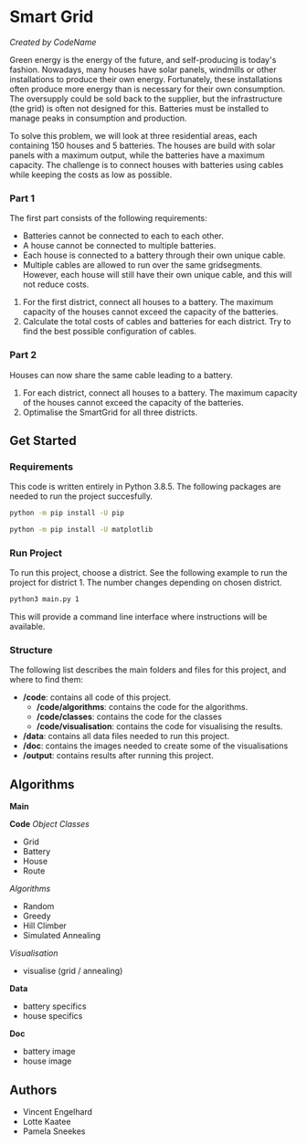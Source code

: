 # Smart Grid
*Created by CodeName*

Green energy is the energy of the future, and self-producing is today's fashion. Nowadays, many houses have solar panels, windmills or other installations to produce their own energy. Fortunately, these installations often produce more energy than is necessary for their own consumption. The oversupply could be sold back to the supplier, but the infrastructure (the grid) is often not designed for this. Batteries must be installed to manage peaks in consumption and production.

To solve this problem, we will look at three residential areas, each containing 150 houses and 5 batteries. The houses are build with solar panels with a maximum output, while the batteries have a maximum capacity. The challenge is to connect houses with batteries using cables while keeping the costs as low as possible. 


### Part 1   
The first part consists of the following requirements:
- Batteries cannot be connected to each to each other.
- A house cannot be connected to multiple batteries.
- Each house is connected to a battery through their own unique cable.
-  Multiple cables are allowed to run over the same gridsegments. However, each house will still have their own unique cable, and this will not reduce costs.


1. For the first district, connect all houses to a battery. The maximum capacity of the houses cannot exceed the capacity of the batteries.
2. Calculate the total costs of cables and batteries for each district. Try to find the best possible configuration of cables. 

### Part 2
Houses can now share the same cable leading to a battery.

1. For each district, connect all houses to a battery. The maximum capacity of the houses cannot exceed the capacity of the batteries.
2. Optimalise the SmartGrid for all three districts.



## Get Started

### Requirements
This code is written entirely in Python 3.8.5. The following packages are needed to run the project succesfully.

```bash
python -m pip install -U pip
```

```bash
python -m pip install -U matplotlib
```

### Run Project
To run this project, choose a district. See the following example to run the project for district 1. The number changes depending on chosen district.
```bash
python3 main.py 1
```
This will provide a command line interface where instructions will be available.

### Structure  
The following list describes the main folders and files for this project, and where to find them:
- **/code**: contains all code of this project.
    - **/code/algorithms**: contains the code for the algorithms.
    - **/code/classes**: contains the code for the classes
    - **/code/visualisation**: contains the code for visualising the results.
- **/data**: contains all data files needed to run this project.
- **/doc**: contains the images needed to create some of the visualisations
- **/output**: contains results after running this project.

## Algorithms

**Main**

**Code**
*Object Classes*
- Grid
- Battery
- House
- Route

*Algorithms*
- Random
- Greedy
- Hill Climber
- Simulated Annealing

*Visualisation*
- visualise (grid / annealing)

**Data**
- battery specifics
- house specifics

**Doc**
- battery image
- house image

## Authors
- Vincent Engelhard
- Lotte Kaatee
- Pamela Sneekes